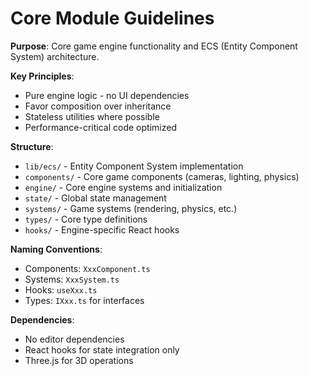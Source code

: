 # Core Module Guidelines

**Purpose**: Core game engine functionality and ECS (Entity Component System) architecture.

**Key Principles**:

- Pure engine logic - no UI dependencies
- Favor composition over inheritance
- Stateless utilities where possible
- Performance-critical code optimized

**Structure**:

- `lib/ecs/` - Entity Component System implementation
- `components/` - Core game components (cameras, lighting, physics)
- `engine/` - Core engine systems and initialization
- `state/` - Global state management
- `systems/` - Game systems (rendering, physics, etc.)
- `types/` - Core type definitions
- `hooks/` - Engine-specific React hooks

**Naming Conventions**:

- Components: `XxxComponent.ts`
- Systems: `XxxSystem.ts`
- Hooks: `useXxx.ts`
- Types: `IXxx.ts` for interfaces

**Dependencies**:

- No editor dependencies
- React hooks for state integration only
- Three.js for 3D operations
